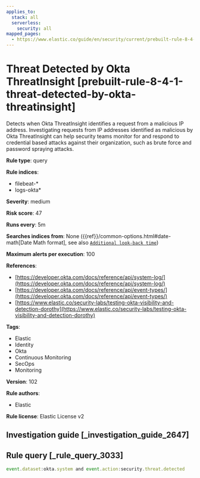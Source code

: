 ```yaml
---
applies_to:
  stack: all
  serverless:
    security: all
mapped_pages:
  - https://www.elastic.co/guide/en/security/current/prebuilt-rule-8-4-1-threat-detected-by-okta-threatinsight.html
---
```


# Threat Detected by Okta ThreatInsight [prebuilt-rule-8-4-1-threat-detected-by-okta-threatinsight]

Detects when Okta ThreatInsight identifies a request from a malicious IP address. Investigating requests from IP addresses identified as malicious by Okta ThreatInsight can help security teams monitor for and respond to credential based attacks against their organization, such as brute force and password spraying attacks.

**Rule type**: query

**Rule indices**:

* filebeat-*
* logs-okta*

**Severity**: medium

**Risk score**: 47

**Runs every**: 5m

**Searches indices from**: None ({{ref}}/common-options.html#date-math[Date Math format], see also [`Additional look-back time`](docs-content://solutions/security/detect-and-alert/create-detection-rule.md#rule-schedule))

**Maximum alerts per execution**: 100

**References**:

* [https://developer.okta.com/docs/reference/api/system-log/](https://developer.okta.com/docs/reference/api/system-log/)
* [https://developer.okta.com/docs/reference/api/event-types/](https://developer.okta.com/docs/reference/api/event-types/)
* [https://www.elastic.co/security-labs/testing-okta-visibility-and-detection-dorothy](https://www.elastic.co/security-labs/testing-okta-visibility-and-detection-dorothy)

**Tags**:

* Elastic
* Identity
* Okta
* Continuous Monitoring
* SecOps
* Monitoring

**Version**: 102

**Rule authors**:

* Elastic

**Rule license**: Elastic License v2

## Investigation guide [_investigation_guide_2647]



## Rule query [_rule_query_3033]

```js
event.dataset:okta.system and event.action:security.threat.detected
```


